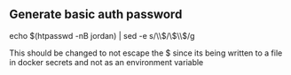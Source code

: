 ## Generate basic auth password
echo $(htpasswd -nB jordan) | sed -e s/\\$/\\$\\$/g

This should be changed to not escape the $ since its being written to a file in docker secrets and not as an environment variable
